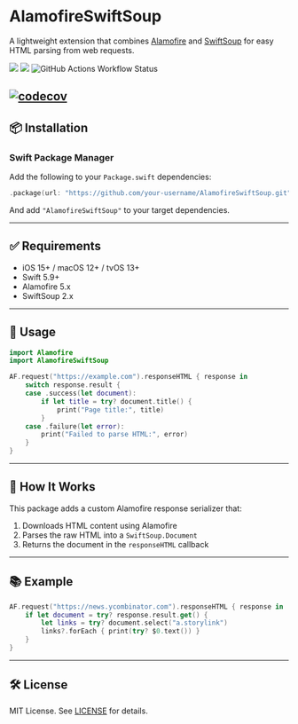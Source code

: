 # AlamofireSwiftSoup

A lightweight extension that combines [Alamofire](https://github.com/Alamofire/Alamofire) and [SwiftSoup](https://github.com/scinfu/SwiftSoup) for easy HTML parsing from web requests.

[![](https://img.shields.io/endpoint?url=https%3A%2F%2Fswiftpackageindex.com%2Fapi%2Fpackages%2Faporat%2FAlamofireSwiftSoup%2Fbadge%3Ftype%3Dswift-versions)](https://swiftpackageindex.com/aporat/AlamofireSwiftSoup)
[![](https://img.shields.io/endpoint?url=https%3A%2F%2Fswiftpackageindex.com%2Fapi%2Fpackages%2Faporat%2FAlamofireSwiftSoup%2Fbadge%3Ftype%3Dplatforms)](https://swiftpackageindex.com/aporat/AlamofireSwiftSoup)
![GitHub Actions Workflow Status](https://github.com/aporat/AlamofireSwiftSoup/actions/workflows/ci.yml/badge.svg)

[![codecov](https://codecov.io/gh/aporat/AlamofireSwiftyJSON/graph/badge.svg?token=YYQOZL6W2K)](https://codecov.io/gh/aporat/AlamofireSwiftyJSON)
---

## 📦 Installation

### Swift Package Manager

Add the following to your `Package.swift` dependencies:

```swift
.package(url: "https://github.com/your-username/AlamofireSwiftSoup.git", from: "1.0.0")
```

And add `"AlamofireSwiftSoup"` to your target dependencies.

---

## ✅ Requirements

- iOS 15+ / macOS 12+ / tvOS 13+
- Swift 5.9+
- Alamofire 5.x
- SwiftSoup 2.x

---

## 🚀 Usage

```swift
import Alamofire
import AlamofireSwiftSoup

AF.request("https://example.com").responseHTML { response in
    switch response.result {
    case .success(let document):
        if let title = try? document.title() {
            print("Page title:", title)
        }
    case .failure(let error):
        print("Failed to parse HTML:", error)
    }
}
```

---

## 📘 How It Works

This package adds a custom Alamofire response serializer that:

1. Downloads HTML content using Alamofire
2. Parses the raw HTML into a `SwiftSoup.Document`
3. Returns the document in the `responseHTML` callback

---

## 📚 Example

```swift
AF.request("https://news.ycombinator.com").responseHTML { response in
    if let document = try? response.result.get() {
        let links = try? document.select("a.storylink")
        links?.forEach { print(try? $0.text()) }
    }
}
```

---

## 🛠 License

MIT License. See [LICENSE](LICENSE) for details.
